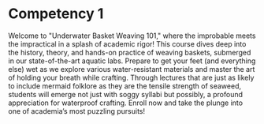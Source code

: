 # Competency 1
Welcome to "Underwater Basket Weaving 101," where the improbable meets the impractical in a splash of academic rigor! This course dives deep into the history, theory, and hands-on practice of weaving baskets, submerged in our state-of-the-art aquatic labs. Prepare to get your feet (and everything else) wet as we explore various water-resistant materials and master the art of holding your breath while crafting. Through lectures that are just as likely to include mermaid folklore as they are the tensile strength of seaweed, students will emerge not just with soggy syllabi but possibly, a profound appreciation for waterproof crafting. Enroll now and take the plunge into one of academia’s most puzzling pursuits!